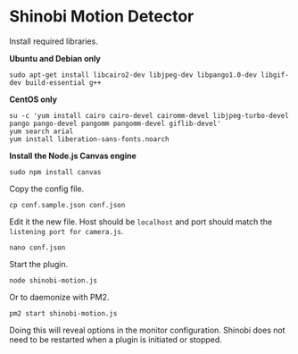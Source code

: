 # Shinobi Motion Detector

Install required libraries.

**Ubuntu and Debian only**

```
sudo apt-get install libcairo2-dev libjpeg-dev libpango1.0-dev libgif-dev build-essential g++
```

**CentOS only**

```
su -c 'yum install cairo cairo-devel cairomm-devel libjpeg-turbo-devel pango pango-devel pangomm pangomm-devel giflib-devel'
yum search arial
yum install liberation-sans-fonts.noarch
```

**Install the Node.js Canvas engine**

```
sudo npm install canvas
```

Copy the config file.

```
cp conf.sample.json conf.json
```

Edit it the new file. Host should be `localhost` and port should match the `listening port for camera.js`.

```
nano conf.json
```

Start the plugin.

```
node shinobi-motion.js
```

Or to daemonize with PM2.

```
pm2 start shinobi-motion.js
```

Doing this will reveal options in the monitor configuration. Shinobi does not need to be restarted when a plugin is initiated or stopped.

